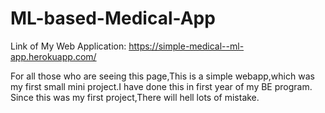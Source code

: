 # ML-based-Medical-App

Link of My Web Application: https://simple-medical--ml-app.herokuapp.com/

For all those who are seeing this page,This is a simple webapp,which was my first small mini project.I have done this in  first year of my BE program. 
Since this was my first project,There will hell lots of mistake.
